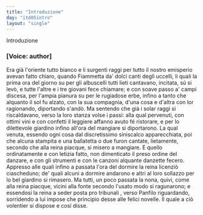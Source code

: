 ```yaml
---
title: "Introduzione"
day: "itd05intro"
layout: "single"
---
```

<html>
 <head>
 </head>
 <body>
  <div id="d05intro" type="introduction" who="author">
   <head>
    Introduzione
   </head>
   <p>
    <h3>
     [Voice: author]
    </h3>
   </p>
   <p>
    <milestone id="p05980002"/>
    Era gi&agrave; l'oriente tutto bianco e li surgenti raggi per tutto il nostro emisperio avevan fatto chiaro, quando
    <name persref="fiammetta" type="person">
     Fiammetta
    </name>
    da' dolci canti degli uccelli, li quali la prima ora del giorno su per gli albuscelli tutti lieti cantavano, incitata, s&uacute; si lev&ograve;, e tutte l'altre e i tre giovani fece chiamare; e con soave passo a' campi discesa, per l'ampia pianura su per le rugiadose erbe, infino a tanto che alquanto il sol fu alzato, con la sua compagnia, d'una cosa e d'altra con lor ragionando, diportando s'and&ograve;.
    <milestone id="p05980003"/>
    Ma sentendo che gi&agrave; i solar raggi si riscaldavano, verso la loro stanza volse i passi: alla qual pervenuti, con ottimi vini e con confetti il leggiere affanno avuto f&eacute; ristorare, e per lo
    <name placeref="giardinobrigata-01" type="place">
     dilettevole giardino
    </name>
    infino all'ora del mangiare si diportarono. La qual venuta, essendo ogni cosa dal discretissimo siniscalco apparecchiata, poi che alcuna stampita e una ballatetta o due furon cantate, lietamente, secondo che alla reina piacque, si misero a mangiare.
    <milestone id="p05980004"/>
    E quello ordinatamente e con letizia fatto, non dimenticato il preso ordine del danzare, e con gli strumenti e con le canzoni alquante danzette fecero. Appresso alle quali infino a passata l'ora del dormire la
    <name persref="fiammetta" type="person">
     reina
    </name>
    licenzi&ograve; ciascheduno; de' quali alcuni a dormire andarono e altri al loro sollazzo per lo
    <name placeref="giardinobrigata-01" type="place">
     bel giardino
    </name>
    si rimasero.
    <milestone id="p99980005"/>
    Ma tutti, un poco passata la nona, quivi, come alla reina piacque, vicini alla fonte secondo l'usato modo si ragunarono; e essendosi la reina a seder posta
    <foreign lang="lat">
     pro tribunali
    </foreign>
    , verso
    <name persref="panfilo" type="person">
     Panfilo
    </name>
    riguardando, sorridendo a lui impose che principio desse alle felici novelle. Il quale a ci&ograve; volentier si dispose e cos&iacute; disse.
   </p>
  </div>
 </body>
</html>
